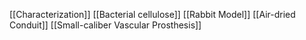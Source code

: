 [[Characterization]]
[[Bacterial cellulose]]
[[Rabbit Model]]
[[Air-dried Conduit]]
[[Small-caliber Vascular Prosthesis]]
